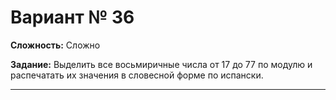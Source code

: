 # Вариант № 36
**Сложность:** Сложно

**Задание:**  Выделить все восьмиричные числа от 17 до 77 по модулю и распечатать их значения в словесной форме по испански.

---